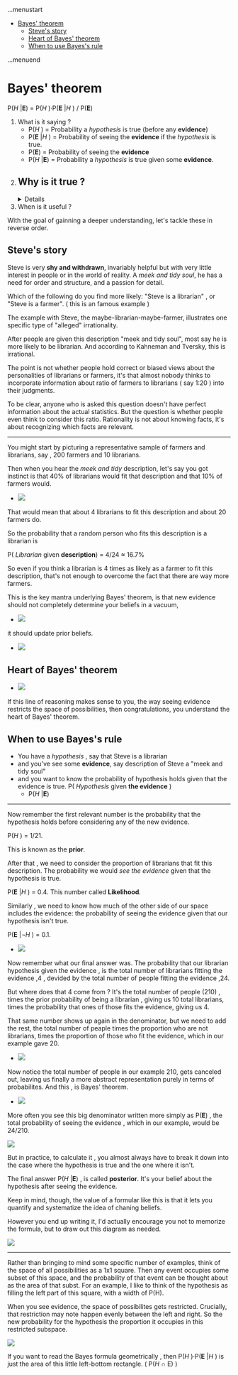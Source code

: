 ...menustart

 - [Bayes' theorem](#876a7616557a158b737cb2c8ac29802e)
     - [Steve's story](#15050a66ef13d9d540df239e4d1e37d2)
     - [Heart of Bayes' theorem](#385197024bf25ae23f2f4cca723d3c62)
     - [When to use Bayes's rule](#02747bb5d2c4f6da1c5a0b6bde6c33a1)

...menuend


<h2 id="876a7616557a158b737cb2c8ac29802e"></h2>


# Bayes' theorem

P(*H* |**E**) = P(*H* )·P(**E** |*H* ) / P(**E**)

1. What is it saying ?
    - P(*H* ) = Probability a *hypothesis* is true (before any **evidence**)
    - P(**E** |*H* ) = Probability of seeing the **evidence** if the *hypothesis* is true.
    - P(**E**) = Probability of seeing the **evidence** 
    - P(*H* |**E**) = Probability a *hypothesis* is true given some **evidence**. 
2. Why is it true ?
    - 
    <details>
    <img src="../imgs/bayes_theorem_graph.png">
    </details>
3. When is it useful ?


With the goal of gainning a deeper understanding, let's tackle these in reverse order.


<h2 id="15050a66ef13d9d540df239e4d1e37d2"></h2>


## Steve's story 

Steve is very **shy and withdrawn**, invariably helpful but with very little interest in people or in the world of reality. A *meek and tidy soul*, he has a need for order and structure, and a passion for detail.

Which of the following do you find more likely:  "Steve is a librarian" , or "Steve is a farmer". ( this is an famous example )

The example with Steve, the maybe-librarian-maybe-farmer, illustrates one specific type of "alleged" irrationality. 

After people are given this description "meek and tidy soul", most say he is more likely to be librarian. And according to Kahneman and Tversky, this is irrational. 

The point is not whether people hold correct or biased views about the personalities of librarians or farmers, it's that almost nobody thinks to incorporate information about ratio of farmers to librarians ( say 1:20 )   into their judgments. 

To be clear, anyone who is asked this question doesn't have perfect information about the actual statistics. But the question is whether people even think to consider this ratio. Rationality is not about knowing facts, it's about recognizing which facts are relevant. 

---

You might start by picturing a representative sample of farmers and librarians, say , 200 farmers and 10 librarians.

Then when you hear the *meek and tidy* description, let's say you got instinct is that 40% of librarians would fit that description and that 10% of farmers would. 

- ![](../imgs/steven_story.png)

That would mean that about 4 librarians to fit this description and about 20 farmers do. 

So the probability that a random person who fits this description is a librarian is 

P( *Librarian*  given **description**) = 4/24 ≈ 16.7%

So even if you think a librarian is 4 times as likely as a farmer to fit this description, that's not enough to overcome the fact that there are way more farmers. 


This is the key mantra underlying Bayes' theorem, is that new evidence should not completely determine your beliefs in a vacuum, 

- ![](../imgs/steve_story_2.png)

it should update prior beliefs.

- ![](../imgs/steve_story_3.png)


<h2 id="385197024bf25ae23f2f4cca723d3c62"></h2>


## Heart of Bayes' theorem


- ![](../imgs/steve_story_4.png)

If this line of reasoning makes sense to you, the way seeing evidence restricts the space of possibilities, then congratulations, you understand the heart of Bayes' theorem. 


<h2 id="02747bb5d2c4f6da1c5a0b6bde6c33a1"></h2>


## When to use Bayes's rule 

- You have a *hypothesis* , say that Steve is a librarian
- and you've see some **evidence**,  say description of Steve a "meek and tidy soul"
- and you want to know the probability of hypothesis holds given that the evidence is true.  P( *Hypothesis* given **the evidence** )
    - P(*H* |**E**) 

---

Now remember the first relevant number is the probability that the hypothesis holds before considering any of the new evidence.

P(*H* ) = 1/21.

This is known as the **prior**.

After that , we need to consider the proportion of librarians that fit this description. The probability we would *see the evidence* given that the hypothesis is true. 

P(**E** |*H* ) = 0.4.   This number called **Likelihood**.

Similarly , we need to know how much of the other side of our space includes the evidence: the probability of seeing the evidence given that our hypothesis isn't true.

P(**E** |¬*H* ) = 0.1. 

- ![](../imgs/3b1b_bayes_0.png)

Now remember what our final answer was. The probability that our librarian hypothesis given the evidence , is the total number of librarians fitting the evidence ,4 , devided by the total number of people fitting the evidence ,24. 

But where does that 4 come from ?  It's the total number of people (210) , times the prior probability of being a librarian , giving us 10 total librarians, times the probability that ones of those fits the evidence, giving us 4. 

That same number shows up again in the denominator, but we need to add the rest, the total number of peaple times the proportion who are not librarians,  times the proportion of those who fit the evidence, which in our example gave 20. 

- ![](../imgs/3b1b_bayes_1.png)

Now notice the total number of people in our example 210, gets canceled out, leaving us finally a more abstract representation purely in terms of probabilites. And this , is Bayes' theorem.

- ![](../imgs/3b1b_bayes_2.png)

More often you see this big denominator written more simply as P(**E**) , the total probability of seeing the evidence , which in our example, would be 24/210. 

![](../imgs/3b1b_bayes_3.png)

But in practice, to calculate it , you almost always have to break it down into the case where the hypothesis is true and the one where it isn't.

The final answer P(*H* |**E**) , is called **posterior**. It's your belief about the hypothesis after seeing the evidence. 

Keep in mind, though, the value of a formular like this is that it lets you quantify and systematize the idea of chaning beliefs.

However you end up writing it, I'd actually encourage you not to memorize the formula, but to draw out this diagram as needed. 

![](../imgs/3b1b_bayes_4.png)

----

Rather than bringing to mind some specific number of examples, think of the space of all possibilities as a 1x1 square. Then any event occupies some subset of this space, and the probability of that event can be thought about as the area of that subst. For an example, I like to think of the hypothesis as filling the left part of this square, with a width of P(H).

When you see evidence, the space of possibilites gets restricted. Crucially, that restriction may note happen evenly between the left and right. So the new probability for the hypothesis the proportion it occupies in this restricted subspace.

![](../imgs/3b1b_bayes_5.png)

If you want to read the Bayes formula geometrically , then P(*H* )·P(**E** |*H* )  is just the area of this little left-bottom rectangle.  ( P(*H* ∩ E) )




